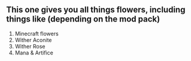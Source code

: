 ## This one gives you all things flowers, including things like (depending on the mod pack)

  1. Minecraft flowers
  1. Wither Aconite
  1. Wither Rose
  1. Mana & Artifice
